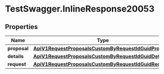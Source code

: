 # TestSwagger.InlineResponse20053

## Properties

Name | Type | Description | Notes
------------ | ------------- | ------------- | -------------
**proposal** | [**ApiV1RequestProposalsCustomByRequestIdGuidProposal**](ApiV1RequestProposalsCustomByRequestIdGuidProposal.md) |  | [optional] 
**details** | [**ApiV1RequestProposalsCustomByRequestIdGuidDetails**](ApiV1RequestProposalsCustomByRequestIdGuidDetails.md) |  | [optional] 
**request** | [**ApiV1RequestProposalsCustomByRequestIdGuidRequest**](ApiV1RequestProposalsCustomByRequestIdGuidRequest.md) |  | [optional] 


